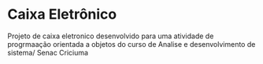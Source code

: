# Caixa Eletrônico
Projeto de caixa eletronico desenvolvido para uma atividade de progrmaação orientada a objetos do curso de Analise e desenvolvimento de sistema/ Senac Criciuma

